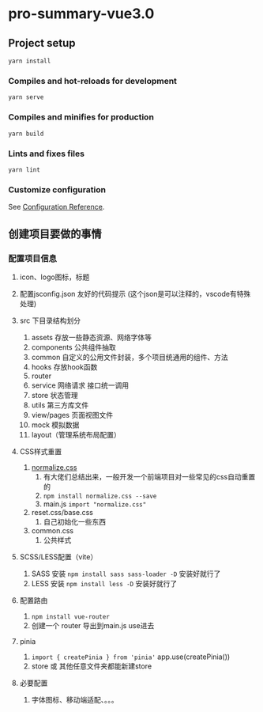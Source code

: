 # pro-summary-vue3.0
## Project setup
```
yarn install
```

### Compiles and hot-reloads for development
```
yarn serve
```

### Compiles and minifies for production
```
yarn build
```

### Lints and fixes files
```
yarn lint
```

### Customize configuration
See [Configuration Reference](https://cli.vuejs.org/config/).


## 创建项目要做的事情
### 配置项目信息
1. icon、logo图标，标题
2. 配置jsconfig.json 友好的代码提示 (这个json是可以注释的，vscode有特殊处理)
3. src 下目录结构划分
   1. assets 存放一些静态资源、网络字体等
   2. components 公共组件抽取
   3. common 自定义的公用文件封装，多个项目统通用的组件、方法
   4. hooks 存放hook函数
   5. router
   6. service 网络请求 接口统一调用
   7. store 状态管理
   8. utils 第三方库文件
   9. view/pages 页面视图文件
   10. mock 模拟数据
   11. layout（管理系统布局配置）
4. CSS样式重置
   1. [normalize.css](https://github.com/necolas/normalize.css) 
      1. 有大佬们总结出来，一般开发一个前端项目对一些常见的css自动重置的
      2. `npm install normalize.css --save`
      3. main.js `import "normalize.css"`
   2. reset.css/base.css
      1. 自己初始化一些东西
   3. common.css 
      1. 公共样式
5. SCSS/LESS配置（vite）
   1. SASS 安装 `npm install sass sass-loader -D`  安装好就行了
   2. LESS 安装 `npm install less -D` 安装好就行了
6. 配置路由
   1. `npm install vue-router`
   2. 创建一个 router 导出到main.js use进去
7. pinia
      1. `import { createPinia } from 'pinia'` app.use(createPinia())
      2. store 或 其他任意文件夹都能新建store

8.  必要配置
    1.  字体图标、移动端适配、。。。